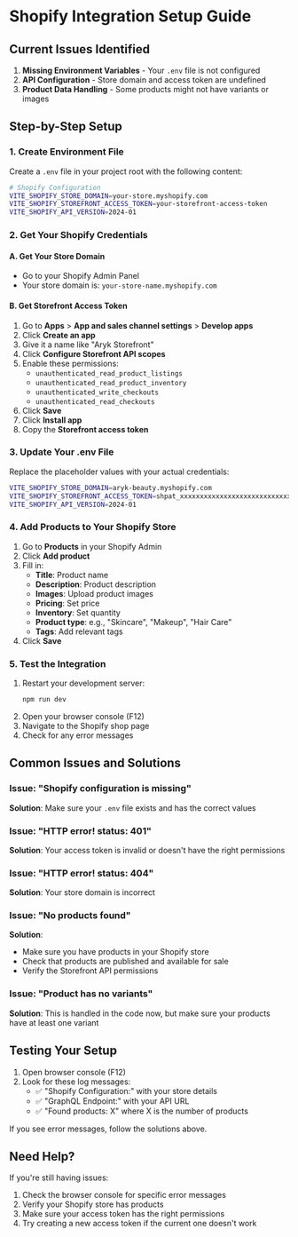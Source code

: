 # Shopify Integration Setup Guide

## Current Issues Identified

1. **Missing Environment Variables** - Your `.env` file is not configured
2. **API Configuration** - Store domain and access token are undefined
3. **Product Data Handling** - Some products might not have variants or images

## Step-by-Step Setup

### 1. Create Environment File

Create a `.env` file in your project root with the following content:

```bash
# Shopify Configuration
VITE_SHOPIFY_STORE_DOMAIN=your-store.myshopify.com
VITE_SHOPIFY_STOREFRONT_ACCESS_TOKEN=your-storefront-access-token
VITE_SHOPIFY_API_VERSION=2024-01
```

### 2. Get Your Shopify Credentials

#### A. Get Your Store Domain
- Go to your Shopify Admin Panel
- Your store domain is: `your-store-name.myshopify.com`

#### B. Get Storefront Access Token
1. Go to **Apps** > **App and sales channel settings** > **Develop apps**
2. Click **Create an app**
3. Give it a name like "Aryk Storefront"
4. Click **Configure Storefront API scopes**
5. Enable these permissions:
   - `unauthenticated_read_product_listings`
   - `unauthenticated_read_product_inventory`
   - `unauthenticated_write_checkouts`
   - `unauthenticated_read_checkouts`
6. Click **Save**
7. Click **Install app**
8. Copy the **Storefront access token**

### 3. Update Your .env File

Replace the placeholder values with your actual credentials:

```bash
VITE_SHOPIFY_STORE_DOMAIN=aryk-beauty.myshopify.com
VITE_SHOPIFY_STOREFRONT_ACCESS_TOKEN=shpat_xxxxxxxxxxxxxxxxxxxxxxxxxxxxxxxx
VITE_SHOPIFY_API_VERSION=2024-01
```

### 4. Add Products to Your Shopify Store

1. Go to **Products** in your Shopify Admin
2. Click **Add product**
3. Fill in:
   - **Title**: Product name
   - **Description**: Product description
   - **Images**: Upload product images
   - **Pricing**: Set price
   - **Inventory**: Set quantity
   - **Product type**: e.g., "Skincare", "Makeup", "Hair Care"
   - **Tags**: Add relevant tags
4. Click **Save**

### 5. Test the Integration

1. Restart your development server:
   ```bash
   npm run dev
   ```
2. Open your browser console (F12)
3. Navigate to the Shopify shop page
4. Check for any error messages

## Common Issues and Solutions

### Issue: "Shopify configuration is missing"
**Solution**: Make sure your `.env` file exists and has the correct values

### Issue: "HTTP error! status: 401"
**Solution**: Your access token is invalid or doesn't have the right permissions

### Issue: "HTTP error! status: 404"
**Solution**: Your store domain is incorrect

### Issue: "No products found"
**Solution**: 
- Make sure you have products in your Shopify store
- Check that products are published and available for sale
- Verify the Storefront API permissions

### Issue: "Product has no variants"
**Solution**: This is handled in the code now, but make sure your products have at least one variant

## Testing Your Setup

1. Open browser console (F12)
2. Look for these log messages:
   - ✅ "Shopify Configuration:" with your store details
   - ✅ "GraphQL Endpoint:" with your API URL
   - ✅ "Found products: X" where X is the number of products

If you see error messages, follow the solutions above.

## Need Help?

If you're still having issues:
1. Check the browser console for specific error messages
2. Verify your Shopify store has products
3. Make sure your access token has the right permissions
4. Try creating a new access token if the current one doesn't work
